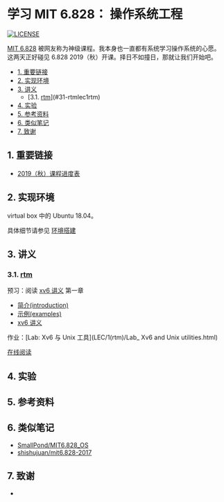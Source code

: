 # 学习 MIT 6.828： 操作系统工程

[![LICENSE](https://img.shields.io/badge/License-MIT-blue.svg)](LICENSE)

<!-- TODO: 编写课程小结 -->
[MIT 6.828](https://pdos.csail.mit.edu/6.828/2019/schedule.html) 被网友称为神级课程。我本身也一直都有系统学习操作系统的心愿。这两天正好碰见 6.828 2019（秋）开课。择日不如撞日，那就让我们开始吧。

<!-- TOC depthFrom:2 -->

- [1. 重要链接](#1-重要链接)
- [2. 实现环境](#2-实现环境)
- [3. 讲义](#3-讲义)
	- [3.1. [rtm](LEC/1(rtm))](#31-rtmlec1rtm)
- [4. 实验](#4-实验)
- [5. 参考资料](#5-参考资料)
- [6. 类似笔记](#6-类似笔记)
- [7. 致谢](#7-致谢)

<!-- /TOC -->

## 1. 重要链接

- [2019（秋）课程进度表](https://pdos.csail.mit.edu/6.828/2019/schedule.html)

## 2. 实现环境

virtual box 中的 Ubuntu 18.04。

具体细节请参见 [环境搭建](environment.md)

## 3. 讲义

### 3.1. [rtm](LEC/1(rtm))

预习：阅读 [xv6 讲义][xv6-book] 第一章

- [简介(introduction)](LEC/1(rtm)/l-overview.txt.md)
- [示例(examples)](LEC/1(rtm)/examples)
- [xv6 讲义][xv6-book]

作业：[Lab: Xv6 与 Unix 工具](LEC/1(rtm)/Lab_ Xv6 and Unix utilities.html)

[在线阅读](https://aquayi.gitbook.io/learning-mit-6-828/)

## 4. 实验

## 5. 参考资料

## 6. 类似笔记

- [SmallPond/MIT6.828_OS](https://github.com/SmallPond/MIT6.828_OS)
- [shishujuan/mit6.828-2017](https://github.com/shishujuan/mit6.828-2017)

## 7. 致谢

<!-- TODO: 添加贡献者清单 -->

<!-- LINK -->

- [xv6-book]: LEC/1(rtm)/book-riscv-rev0.pdf "xv6 讲义"
